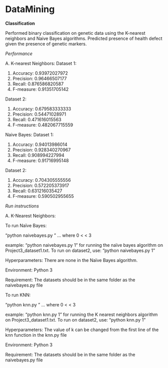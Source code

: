 # DataMining

**Classification**

Performed binary classification on genetic data using the K-nearest neighbors and Naive Bayes algorithms. Predicted presence of health defect given the presence of genetic markers.

*Performance*

A. K-nearest Neighbors:
Dataset 1:
1. Accuracy:	0.93972027972
2. Precision:	0.96466507177 
3. Recall:		0.876586820587
4. F-measure:	0.91351705142

Dataset 2:
1. Accuracy:	0.679583333333
2. Precision:	0.54471028971
3. Recall: 	 	0.471616015563
4. F-measure:	0.482067715559

Naive Bayes:
Dataset 1:
1. Accuracy:	0.94013986014
2. Precision:	0.928340270967
3. Recall:		0.908994227994
4. F-measure:	0.91716995148

Dataset 2:
1. Accuracy: 	0.704305555556
2. Precision: 	0.572205373917
3. Recall: 		0.631216035427
3. F-measure:	0.590502955655

*Run instructions*

A. K-Nearest Neighbors:

To run Naïve Bayes:

“python naivebayes.py <dataset-name-last-digit>”
… where 0 <  <dataset-name-last-digit>  < 3

example: “python naivebayes.py 1” for running the naïve bayes algorithm on Project3_dataset1.txt.
To run on dataset2, use: “python naivebayes.py 1”

Hyperparameters: 
There are none in the Naïve Bayes algorithm.

Environment: 
Python 3

Requirement:
The datasets should be in the same folder as the naivebayes.py file

To run KNN:

“python knn.py <dataset-name-last-digit>”
… where 0 <  <dataset-name-last-digit>  < 3

example: “python knn.py 1” for running the K nearest neighbors algorithm on Project3_dataset1.txt.
To run on dataset2, use: “python knn.py 1”

Hyperparameters: 
The value of k can be changed from the first line of the knn function in the knn.py file

Environment: 
Python 3

Requirement:
The datasets should be in the same folder as the naivebayes.py file
